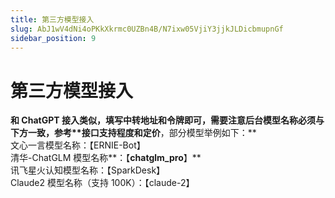 ```yaml
---
title: 第三方模型接入
slug: AbJ1wV4dNi4oPKkXkrmc0UZBn4B/N7ixw05VjiY3jjkJLDicbmupnGf
sidebar_position: 9
---
```



# 第三方模型接入

<div class="callout callout-bg-2 callout-border-2">
<p> <strong>和 <strong><strong>ChatGPT</strong></strong> 接入类似，填写中转地址和令牌即可，需要注意后台模型名称必须与下方一致，参考**<strong>接口支持程度和定价</strong></strong>，部分模型举例如下：**<br>文心一言模型名称：【ERNIE-Bot】<br>清华-ChatGLM 模型名称**：【<strong>chatglm_pro</strong>】**<br>讯飞星火认知模型名称：【SparkDesk】<br>Claude2 模型名称（支持 100K）：【claude-2】</p>
</div>

